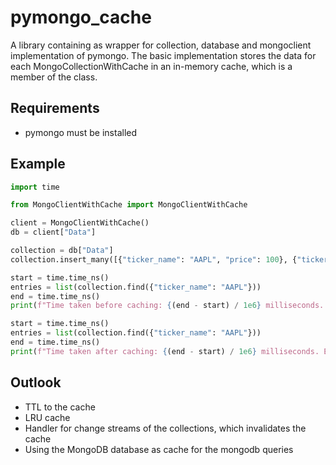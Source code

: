 # pymongo_cache
A library containing as wrapper for collection, database and mongoclient implementation of pymongo. 
The basic implementation stores the data for each MongoCollectionWithCache in an in-memory cache, which 
is a member of the class.

## Requirements
- pymongo must be installed

## Example

```python
import time

from MongoClientWithCache import MongoClientWithCache

client = MongoClientWithCache()
db = client["Data"]

collection = db["Data"]
collection.insert_many([{"ticker_name": "AAPL", "price": 100}, {"ticker_name": "AAPL", "price": 200}])

start = time.time_ns()
entries = list(collection.find({"ticker_name": "AAPL"}))
end = time.time_ns()
print(f"Time taken before caching: {(end - start) / 1e6} milliseconds. Entries: {len(entries)}")

start = time.time_ns()
entries = list(collection.find({"ticker_name": "AAPL"}))
end = time.time_ns()
print(f"Time taken after caching: {(end - start) / 1e6} milliseconds. Entries: {len(entries)}")
```

## Outlook
- TTL to the cache
- LRU cache
- Handler for change streams of the collections, which invalidates the cache
- Using the MongoDB database as cache for the mongodb queries

